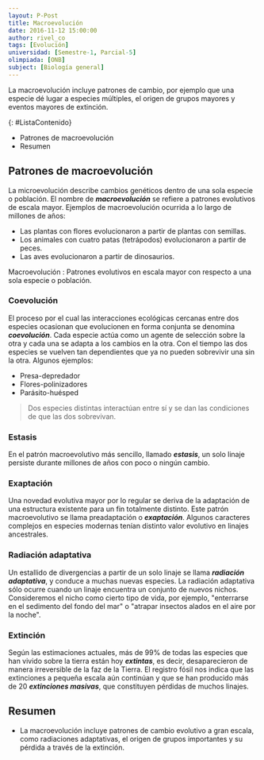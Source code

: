 ```yaml
---
layout: P-Post
title: Macroevolución
date: 2016-11-12 15:00:00
author: rivel_co
tags: [Evolución]
universidad: [Semestre-1, Parcial-5]
olimpiada: [ONB]
subject: [Biología general]
---
```


La macroevolución incluye patrones de cambio, por ejemplo que una especie dé lugar a especies múltiples, el origen de grupos mayores y eventos mayores de extinción.

{: #ListaContenido}
- Patrones de macroevolución
- Resumen

## Patrones de macroevolución

La microevolución describe cambios genéticos dentro de una sola especie o población. El nombre de ***macroevolución*** se refiere a patrones evolutivos de escala mayor. Ejemplos de macroevolución ocurrida a lo largo de millones de años:

- Las plantas con flores evolucionaron a partir de plantas con semillas.
- Los animales con cuatro patas (tetrápodos) evolucionaron a partir de peces.
- Las aves evolucionaron a partir de dinosaurios.

Macroevolución
 : Patrones evolutivos en escala mayor con respecto a una sola especie o población.

### Coevolución

El proceso por el cual las interacciones ecológicas cercanas entre dos especies ocasionan que evolucionen en forma conjunta se denomina ***coevolución***. Cada especie actúa como un agente de selección sobre la otra y cada una se adapta a los cambios en la otra. Con el tiempo las dos especies se vuelven tan dependientes que ya no pueden sobrevivir una sin la otra. Algunos ejemplos:

- Presa-depredador
- Flores-polinizadores
- Parásito-huésped

> Dos especies distintas interactúan entre sí y se dan las condiciones de que las dos sobrevivan.

### Estasis

En el patrón macroevolutivo más sencillo, llamado ***estasis***, un solo linaje persiste durante millones de años con poco o ningún cambio.

### Exaptación

Una novedad evolutiva mayor por lo regular se deriva de la adaptación de una estructura existente para un fin totalmente distinto. Este patrón macroevolutivo se llama preadaptación o ***exaptación***. Algunos caracteres complejos en especies modernas tenían distinto valor evolutivo en linajes ancestrales.

### Radiación adaptativa

Un estallido de divergencias a partir de un solo linaje se llama ***radiación adaptativa***, y conduce a muchas nuevas especies. La radiación adaptativa sólo ocurre cuando un linaje encuentra un conjunto de nuevos nichos. Consideremos el nicho como cierto tipo de vida, por ejemplo, "enterrarse en el sedimento del fondo del mar" o "atrapar insectos alados en el aire por la noche".

### Extinción

Según las estimaciones actuales, más de 99% de todas las especies que han vivido sobre la tierra están hoy ***extintas***, es decir, desaparecieron de manera irreversible de la faz de la Tierra. El registro fósil nos indica que las extinciones a pequeña escala aún continúan y que se han producido más de 20 ***extinciones masivas***, que constituyen pérdidas de muchos linajes.

## Resumen

- La macroevolución incluye patrones de cambio evolutivo a gran escala, como radiaciones adaptativas, el origen de grupos importantes y su pérdida a través de la extinción.